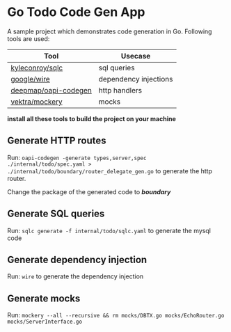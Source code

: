 # Go Todo Code Gen App

A sample project which demonstrates code generation in Go. Following tools are used:

| Tool  |  Usecase |
|---|---|
|  [kyleconroy/sqlc](https://github.com/kyleconroy/sqlc) |  sql queries |
|  [google/wire](https://github.com/google/wire) | dependency injections  |
|  [deepmap/oapi-codegen](https://github.com/deepmap/oapi-codegen) | http handlers  |
| [vektra/mockery](https://github.com/vektra/mockery) |mocks|

**install all these tools to build the project on your machine**

## Generate HTTP routes

Run: `oapi-codegen -generate types,server,spec ./internal/todo/spec.yaml > ./internal/todo/boundary/router_delegate_gen.go`
to generate the http router.

Change the package of the generated code to ***boundary***

## Generate SQL queries

Run: `sqlc generate -f internal/todo/sqlc.yaml` to generate the mysql code

## Generate dependency injection

Run: `wire` to generate the dependency injection

## Generate mocks

Run: `mockery --all --recursive && rm mocks/DBTX.go mocks/EchoRouter.go mocks/ServerInterface.go`